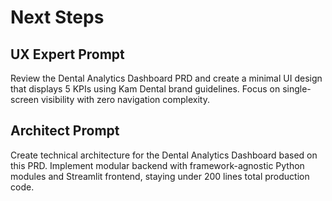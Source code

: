# Next Steps

## UX Expert Prompt
Review the Dental Analytics Dashboard PRD and create a minimal UI design that displays 5 KPIs using Kam Dental brand guidelines. Focus on single-screen visibility with zero navigation complexity.

## Architect Prompt
Create technical architecture for the Dental Analytics Dashboard based on this PRD. Implement modular backend with framework-agnostic Python modules and Streamlit frontend, staying under 200 lines total production code.